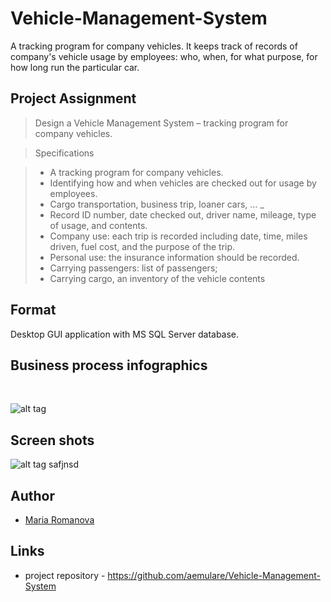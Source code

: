# Vehicle-Management-System

A tracking program for company vehicles.
It keeps track of records of company's vehicle usage by employees: 
who, when, for what purpose, for how long run the particular car.

## Project Assignment

> Design a Vehicle Management System – tracking program for company vehicles.

 
> Specifications 

> *	A tracking program for company vehicles. 
> *	Identifying how and when vehicles are checked out for usage by employees. 
> *	Cargo transportation, business trip, loaner cars, … _
> * Record ID number, date checked out, driver name, mileage, type of usage, and contents. 
> * Company use: each trip is recorded including date, time, miles driven, fuel cost, and the purpose of the trip. 
> * Personal use: the insurance information should be recorded. 
> * Carrying passengers: list of passengers; 
> * Carrying cargo, an inventory of the vehicle contents 



## Format

Desktop GUI application with MS SQL Server database.

## 
<p align="center" >
  <h2>Business process infographics</h2><br>

![alt tag](https://raw.githubusercontent.com/aemulare/Vehicle-Management-System/master/doc/VMS-Process.png)

## Screen shots

![alt tag](https://raw.githubusercontent.com/aemulare/Vehicle-Management-System/master/doc/VMS-screen-shots/VMS-01-Main-page.png) safjnsd

## Author

* [Maria Romanova](https://github.com/aemulare)

## Links

* project repository - https://github.com/aemulare/Vehicle-Management-System
